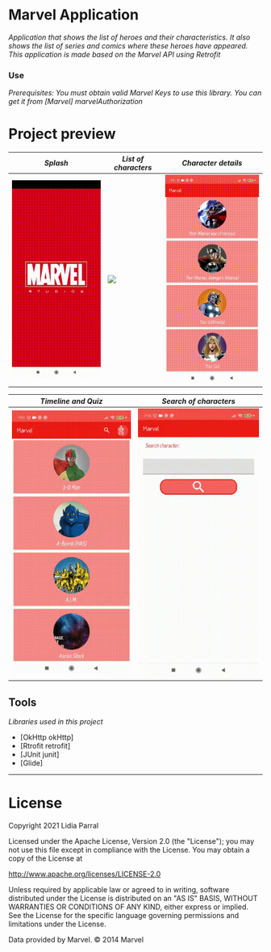 # Marvel Application
_Application that shows the list of heroes and their characteristics. It also shows the list of series and comics where these heroes have appeared. This application is made based on the Marvel API using Retrofit_
 
 
 ### Use
 _Prerequisites: You must obtain valid Marvel Keys to use this library. You can get it from [Marvel] marvelAuthorization_
 
 
 # Project preview
 
 *Splash* | *List of characters* | *Character details* |
  ------- | -------------------- |  ------------------ |
![](img/splash_marvel.gif) | ![](img/list_personajes.gif) | ![](img/details_personaje.gif)
 
  *Timeline and Quiz* | *Search of characters* |
  ------------------- | ---------------------- |
![](img/tabLayout_quiz.gif) | ![](img/search_personaje.gif)
 
 ## Tools
 _Libraries used in this project_
 
* [OkHttp okHttp]
* [Rtrofit retrofit]
* [JUnit junit]
* [Glide]

 
 
 
 
 
 
 
 
 
 
 
 
 
 
 
 
 -------------------------------------------------------------------------------------------------------------------------------------------------------------------------------
 # License
 
Copyright 2021 Lidia Parral

Licensed under the Apache License, Version 2.0 (the "License");
you may not use this file except in compliance with the License.
You may obtain a copy of the License at

   http://www.apache.org/licenses/LICENSE-2.0

Unless required by applicable law or agreed to in writing, software
distributed under the License is distributed on an "AS IS" BASIS,
WITHOUT WARRANTIES OR CONDITIONS OF ANY KIND, either express or implied.
See the License for the specific language governing permissions and
limitations under the License.


Data provided by Marvel. © 2014 Marvel
